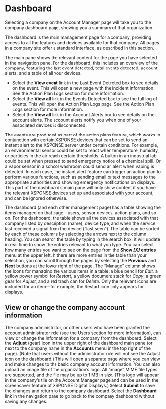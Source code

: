 # Dashboard

Selecting a company on the Account Manager page will take you to the company dashboard page, showing you a summary of that organization.
 
The dashboard is the main management page for a company, providing access to all the features and devices available for that company. All pages in a company site offer a standard interface, as described in this section. 

The main pane shows the relevant content for the page you have selected in the navigation pane. For the dashboard, this includes an overview of the company, featuring the last event detected, total events detected, account alerts, and a table of all your devices. 
-	Select the **View event** link in the Last Event Detected box to see details on the event. This will open a new page with the incident information. See the Action Plan Logs section for more information. 
-	Select the **View all** link in the Events Detected box to see the full log of events. This will open the Action Plan Logs page. See the Action Plan Logs section for more information. 
-	Select the **View all** link in the Account Alerts box to see details on the account alerts. The account alerts notify you when one of your associated devices is disconnected.

The events are produced as part of the action plans feature, which works in conjunction with certain XSPONSE devices that can be set to send an instant alert to the XSPONSE server under certain conditions. For example, an environmental sensor could be set to react when temperature, humidity, or particles in the air reach certain thresholds. A button in an industrial lab could be set when pressed to send emergency notice of a chemical spill. Or a vapor sensor in a school washroom could send an alert when vaping is detected. In each case, the instant alert feature can trigger an action plan to perform various functions, such as sending email or text messages to the appropriate authorities and showing emergency notifications on displays. This part of the dashboard’s main pane will only show content if you have the relevant XSPONSE devices set up and associated with your account, and can be ignored otherwise.

The dashboard (and each other management page) has a table showing the items managed on that page—users, sensor devices, action plans, and so on. For the dashboard, the table shows all the devices associated with that company listed by description (name), device type, and when the service last received a signal from the device (“last seen”). The table can be sorted by each of these columns by selecting the arrows next to the column heading. You can search the table by typing in the search box; it will update in real time to show the entries relevant to what you type. You can select how many entries you want to see on the page from the **Show _[X]_ entries** menu at the upper left. If there are more entries in the table than your selection, you can scroll through the pages by selecting the **Previous** and **Next** buttons at the lower right of the page. The “Manage” column shows the icons for managing the various items in a table: a blue pencil for _Edit_, a yellow power symbol for _Restart_, a yellow document stack for _Copy_, a green gear for _Adjust_, and a red trash can for _Delete_. Only the relevant icons are included for an item—for example, the Restart icon only appears for displays.

## View or change the company account information

The company administrator, or other users who have been granted the account administrator role (see the Users section for more information), can view or change the information for a company from the dashboard. Select the **Adjust** (gear) icon in the upper right of the dashboard main pane (or next to the company name in the **Accounts** menu in the top right of the page). (Note that users without the administrator role will not see the Adjust icon on the dashboard.) This will open a separate page where you can view and make changes to the basic company account information. You can also upload an image file of the organization’s logo. All “image” MIME file types are supported, and the file may be up to 1 MB in size. (This logo will appear in the company’s tile on the Account Manager page and can be used in the screensaver feature of XSPONSE Digital Displays.) Select **Submit** to save the changes and return to the company dashboard. Select the **Dashboard** link in the navigation pane to go back to the company dashboard without saving any changes.
